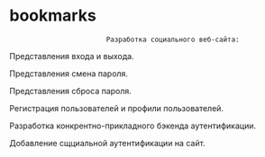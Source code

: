 # bookmarks

                            Разработка социального веб-сайта:
Представления входа и выхода.

Представления смена пароля.

Представления сброса пароля.

Регистрация пользователей и профили пользователей.

Разработка конкрентно-прикладного бэкенда аутентификации.

Добавление сщциальной аутентификации на сайт.
  
